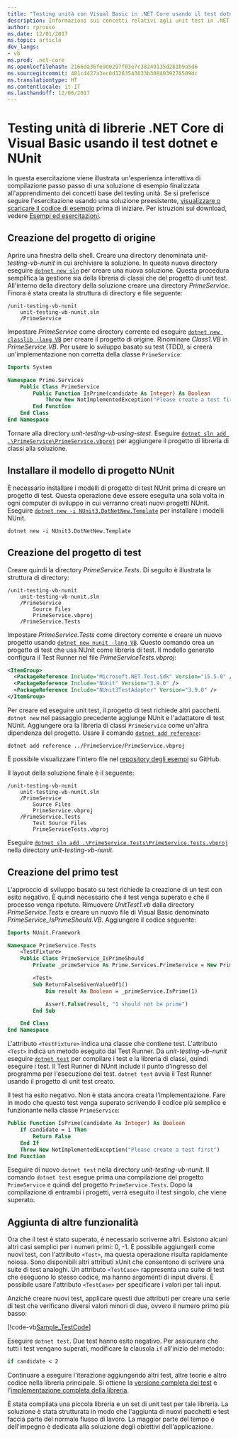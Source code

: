 ```yaml
---
title: "Testing unità con Visual Basic in .NET Core usando il test dotnet e NUnit"
description: Informazioni sui concetti relativi agli unit test in .NET Core tramite un'esperienza interattiva per la creazione passo-passo di una soluzione di Visual Basic di esempio con NUnit.
author: rprouse
ms.date: 12/01/2017
ms.topic: article
dev_langs:
- vb
ms.prod: .net-core
ms.openlocfilehash: 2166da36fe9d0297f03e7c38249135d281b9a5d6
ms.sourcegitcommit: 401c4427a3ec0d1263543033b3084039278509dc
ms.translationtype: HT
ms.contentlocale: it-IT
ms.lasthandoff: 12/06/2017
---
```

# <a name="unit-testing-visual-basic-net-core-libraries-using-dotnet-test-and-nunit"></a>Testing unità di librerie .NET Core di Visual Basic usando il test dotnet e NUnit

In questa esercitazione viene illustrata un'esperienza interattiva di compilazione passo passo di una soluzione di esempio finalizzata all'apprendimento dei concetti base del testing unità. Se si preferisce seguire l'esercitazione usando una soluzione preesistente, [visualizzare o scaricare il codice di esempio](https://github.com/dotnet/docs/tree/master/samples/core/getting-started/unit-testing-vb-nunit/) prima di iniziare. Per istruzioni sul download, vedere [Esempi ed esercitazioni](../../samples-and-tutorials/index.md#viewing-and-downloading-samples).

## <a name="creating-the-source-project"></a>Creazione del progetto di origine

Aprire una finestra della shell. Creare una directory denominata *unit-testing-vb-nunit* in cui archiviare la soluzione. In questa nuova directory eseguire [`dotnet new sln`](../tools/dotnet-new.md) per creare una nuova soluzione. Questa procedura semplifica la gestione sia della libreria di classi che del progetto di unit test. All'interno della directory della soluzione creare una directory *PrimeService*. Finora è stata creata la struttura di directory e file seguente:

```
/unit-testing-vb-nunit
    unit-testing-vb-nunit.sln
    /PrimeService
```

Impostare *PrimeService* come directory corrente ed eseguire [`dotnet new classlib -lang VB`](../tools/dotnet-new.md) per creare il progetto di origine. Rinominare *Class1.VB* in *PrimeService.VB*. Per usare lo sviluppo basato su test (TDD), si creerà un'implementazione non corretta della classe `PrimeService`:

```vb
Imports System

Namespace Prime.Services
    Public Class PrimeService
        Public Function IsPrime(candidate As Integer) As Boolean
            Throw New NotImplementedException("Please create a test first")
        End Function
    End Class
End Namespace
```

Tornare alla directory *unit-testing-vb-using-stest*. Eseguire [`dotnet sln add .\PrimeService\PrimeService.vbproj`](../tools/dotnet-sln.md) per aggiungere il progetto di libreria di classi alla soluzione.

## <a name="install-the-nunit-project-template"></a>Installare il modello di progetto NUnit

È necessario installare i modelli di progetto di test NUnit prima di creare un progetto di test. Questa operazione deve essere eseguita una sola volta in ogni computer di sviluppo in cui verranno creati nuovi progetti NUnit. Eseguire [`dotnet new -i NUnit3.DotNetNew.Template`](../tools/dotnet-new.md) per installare i modelli NUnit.

 ```
 dotnet new -i NUnit3.DotNetNew.Template
 ```

## <a name="creating-the-test-project"></a>Creazione del progetto di test

Creare quindi la directory *PrimeService.Tests*. Di seguito è illustrata la struttura di directory:

```
/unit-testing-vb-nunit
    unit-testing-vb-nunit.sln
    /PrimeService
        Source Files
        PrimeService.vbproj
    /PrimeService.Tests
```

Impostare *PrimeService.Tests* come directory corrente e creare un nuovo progetto usando [`dotnet new nunit -lang VB`](../tools/dotnet-new.md). Questo comando crea un progetto di test che usa NUnit come libreria di test. Il modello generato configura il Test Runner nel file *PrimeServiceTests.vbproj*:

```xml
<ItemGroup>
  <PackageReference Include="Microsoft.NET.Test.Sdk" Version="15.5.0" />
  <PackageReference Include="NUnit" Version="3.9.0" />
  <PackageReference Include="NUnit3TestAdapter" Version="3.9.0" />
</ItemGroup>
```

Per creare ed eseguire unit test, il progetto di test richiede altri pacchetti. `dotnet new` nel passaggio precedente aggiunge NUnit e l'adattatore di test NUnit. Aggiungere ora la libreria di classi `PrimeService` come un'altra dipendenza del progetto. Usare il comando [`dotnet add reference`](../tools/dotnet-add-reference.md):

```
dotnet add reference ../PrimeService/PrimeService.vbproj
```

È possibile visualizzare l'intero file nel [repository degli esempi](https://github.com/dotnet/docs/blob/master/samples/core/getting-started/unit-testing-vb-nunit/PrimeService.Tests/PrimeService.Tests.vbproj) su GitHub.

Il layout della soluzione finale è il seguente:

```
/unit-testing-vb-nunit
    unit-testing-vb-nunit.sln
    /PrimeService
        Source Files
        PrimeService.vbproj
    /PrimeService.Tests
        Test Source Files
        PrimeServiceTests.vbproj
```

Eseguire [`dotnet sln add .\PrimeService.Tests\PrimeService.Tests.vbproj`](../tools/dotnet-sln.md) nella directory *unit-testing-vb-nunit*.

## <a name="creating-the-first-test"></a>Creazione del primo test

L'approccio di sviluppo basato su test richiede la creazione di un test con esito negativo. È quindi necessario che il test venga superato e che il processo venga ripetuto. Rimuovere *UnitTest1.vb* dalla directory *PrimeService.Tests* e creare un nuovo file di Visual Basic denominato *PrimeService_IsPrimeShould.VB*. Aggiungere il codice seguente:

```vb
Imports NUnit.Framework

Namespace PrimeService.Tests
    <TestFixture>
    Public Class PrimeService_IsPrimeShould
        Private _primeService As Prime.Services.PrimeService = New Prime.Services.PrimeService()

        <Test>
        Sub ReturnFalseGivenValueOf1()
            Dim result As Boolean = _primeService.IsPrime(1)

            Assert.False(result, "1 should not be prime")
        End Sub

    End Class
End Namespace
```

L'attributo `<TestFixture>` indica una classe che contiene test. L'attributo `<Test>` indica un metodo eseguito dal Test Runner. Da *unit-testing-vb-nunit* eseguire [`dotnet test`](../tools/dotnet-test.md) per compilare i test e la libreria di classi, quindi eseguire i test. Il Test Runner di NUnit include il punto d'ingresso del programma per l'esecuzione dei test. `dotnet test` avvia il Test Runner usando il progetto di unit test creato.

Il test ha esito negativo. Non è stata ancora creata l'implementazione. Fare in modo che questo test venga superato scrivendo il codice più semplice e funzionante nella classe `PrimeService`:

```vb
Public Function IsPrime(candidate As Integer) As Boolean
    If candidate = 1 Then
        Return False
    End If
    Throw New NotImplementedException("Please create a test first")
End Function
```

Eseguire di nuovo `dotnet test` nella directory *unit-testing-vb-nunit*. Il comando `dotnet test` esegue prima una compilazione del progetto `PrimeService` e quindi del progetto `PrimeService.Tests`. Dopo la compilazione di entrambi i progetti, verrà eseguito il test singolo, che viene superato.

## <a name="adding-more-features"></a>Aggiunta di altre funzionalità

Ora che il test è stato superato, è necessario scriverne altri. Esistono alcuni altri casi semplici per i numeri primi: 0, -1. È possibile aggiungerli come nuovi test, con l'attributo `<Test>`, ma questa operazione risulta rapidamente noiosa. Sono disponibili altri attributi xUnit che consentono di scrivere una suite di test analoghi.  Un attributo `<TestCase>` rappresenta una suite di test che eseguono lo stesso codice, ma hanno argomenti di input diversi. È possibile usare l'attributo `<TestCase>` per specificare i valori per tali input.

Anziché creare nuovi test, applicare questi due attributi per creare una serie di test che verificano diversi valori minori di due, ovvero il numero primo più basso:

[!code-vb[Sample_TestCode](../../../samples/core/getting-started/unit-testing-vb-nunit/PrimeService.Tests/PrimeService_IsPrimeShould.vb?name=Sample_TestCode)]

Eseguire `dotnet test`. Due test hanno esito negativo. Per assicurare che tutti i test vengano superati, modificare la clausola `if` all'inizio del metodo:

```vb
if candidate < 2
```

Continuare a eseguire l'iterazione aggiungendo altri test, altre teorie e altro codice nella libreria principale. Si ottiene la [versione completa dei test](https://github.com/dotnet/docs/blob/master/samples/core/getting-started/unit-testing-vb-nunit/PrimeService.Tests/PrimeService_IsPrimeShould.vb) e l'[implementazione completa della libreria](https://github.com/dotnet/docs/blob/master/samples/core/getting-started/unit-testing-vb-nunit/PrimeService/PrimeService.vb).

È stata compilata una piccola libreria e un set di unit test per tale libreria. La soluzione è stata strutturata in modo che l'aggiunta di nuovi pacchetti e test faccia parte del normale flusso di lavoro. La maggior parte del tempo e dell'impegno è dedicata alla soluzione degli obiettivi dell'applicazione.
